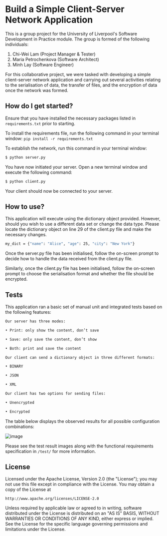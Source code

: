 # Build a Simple Client-Server Network Application

This is a group project for the University of Liverpool's Software Development
in Practice module. The group is formed of the following individuals:

1. Chi-Wei Lam (Project Manager & Tester)
2. Maria Petrochenkova (Software Architect)
3. Minh Lay (Software Engineer)

For this collaborative project, we were tasked with developing a simple client-server network
application and carrying out several activities relating to the serialisation of data, the transfer 
of files, and the encryption of data once the network was formed.


## How do I get started?

Ensure that you have installed the necessary packages listed in `requirements.txt` prior to starting.

To install the requirements file, run the following command in your terminal window: 
`pip install -r requirements.txt`

To establish the network, run this command in your terminal window:

```bash
$ python server.py
```

You have now initiated your server. Open a new terminal window and execute the
following command:

```bash
$ python client.py
```

Your client should now be connected to your server.


## How to use?

This application will execute using the dictionary object provided. However, should you wish to use 
a different data set or change the data type. Please locate the dictionary object on line 29 of
the client.py file and make the necessary changes.

```bash
my_dict = {"name": "Alice", "age": 25, "city": "New York"}
```

Once the server.py file has been initialised, follow the on-screen prompt to decide how to handle 
the data received from the client.py file.

Similarly, once the client.py file has been initialised, follow the on-screen prompt to choose 
the serialisation format and whether the file should be encrypted.


## Tests

This application ran a basic set of manual unit and integrated tests based on the following features: 

```bash
Our server has three modes:

• Print: only show the content, don’t save

• Save: only save the content, don’t show

• Both: print and save the content
```

```bash
Our client can send a dictionary object in three different formats:

• BINARY

• JSON

• XML
```

```bash
Our client has two options for sending files:

• Unencrypted

• Encrypted
```

The table below displays the observed results for all possible configuration combinations:

![image](https://user-images.githubusercontent.com/58013610/226113563-ce44c64e-0b29-468c-827c-c4bb8d8b85d5.png)

Please see the test result images along with the functional requirements specification in `/test/` 
for more information. 


## License

Licensed under the Apache License, Version 2.0 (the "License");
you may not use this file except in compliance with the License.
You may obtain a copy of the License at

    http://www.apache.org/licenses/LICENSE-2.0

Unless required by applicable law or agreed to in writing, software
distributed under the License is distributed on an "AS IS" BASIS,
WITHOUT WARRANTIES OR CONDITIONS OF ANY KIND, either express or implied.
See the License for the specific language governing permissions and
limitations under the License.
